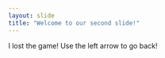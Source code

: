 ```yaml
---
layout: slide
title: "Welcome to our second slide!"
---
```

I lost the game!
Use the left arrow to go back!
